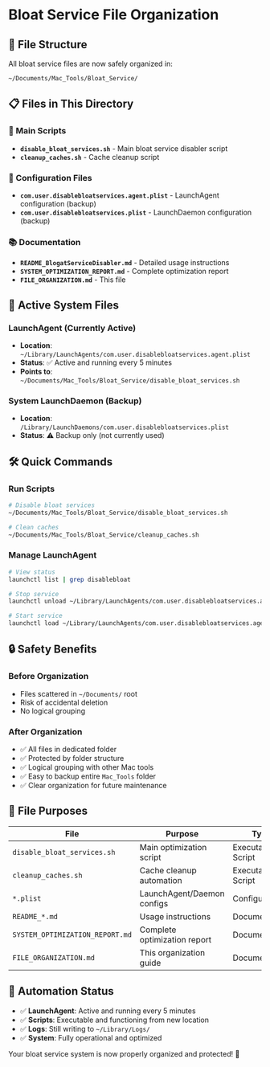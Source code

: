 # Bloat Service File Organization

## 📁 File Structure

All bloat service files are now safely organized in:
```
~/Documents/Mac_Tools/Bloat_Service/
```

## 📋 Files in This Directory

### 🔧 Main Scripts
- **`disable_bloat_services.sh`** - Main bloat service disabler script
- **`cleanup_caches.sh`** - Cache cleanup script

### 📄 Configuration Files
- **`com.user.disablebloatservices.agent.plist`** - LaunchAgent configuration (backup)
- **`com.user.disablebloatservices.plist`** - LaunchDaemon configuration (backup)

### 📚 Documentation
- **`README_BlogatServiceDisabler.md`** - Detailed usage instructions
- **`SYSTEM_OPTIMIZATION_REPORT.md`** - Complete optimization report
- **`FILE_ORGANIZATION.md`** - This file

## 🔄 Active System Files

### LaunchAgent (Currently Active)
- **Location**: `~/Library/LaunchAgents/com.user.disablebloatservices.agent.plist`
- **Status**: ✅ Active and running every 5 minutes
- **Points to**: `~/Documents/Mac_Tools/Bloat_Service/disable_bloat_services.sh`

### System LaunchDaemon (Backup)
- **Location**: `/Library/LaunchDaemons/com.user.disablebloatservices.plist`
- **Status**: ⚠️ Backup only (not currently used)

## 🛠️ Quick Commands

### Run Scripts
```bash
# Disable bloat services
~/Documents/Mac_Tools/Bloat_Service/disable_bloat_services.sh

# Clean caches
~/Documents/Mac_Tools/Bloat_Service/cleanup_caches.sh
```

### Manage LaunchAgent
```bash
# View status
launchctl list | grep disablebloat

# Stop service
launchctl unload ~/Library/LaunchAgents/com.user.disablebloatservices.agent.plist

# Start service
launchctl load ~/Library/LaunchAgents/com.user.disablebloatservices.agent.plist
```

## 🔒 Safety Benefits

### Before Organization
- Files scattered in `~/Documents/` root
- Risk of accidental deletion
- No logical grouping

### After Organization
- ✅ All files in dedicated folder
- ✅ Protected by folder structure
- ✅ Logical grouping with other Mac tools
- ✅ Easy to backup entire `Mac_Tools` folder
- ✅ Clear organization for future maintenance

## 🎯 File Purposes

| File | Purpose | Type |
|------|---------|------|
| `disable_bloat_services.sh` | Main optimization script | Executable Script |
| `cleanup_caches.sh` | Cache cleanup automation | Executable Script |
| `*.plist` | LaunchAgent/Daemon configs | Configuration |
| `README_*.md` | Usage instructions | Documentation |
| `SYSTEM_OPTIMIZATION_REPORT.md` | Complete optimization report | Documentation |
| `FILE_ORGANIZATION.md` | This organization guide | Documentation |

## 🔄 Automation Status

- ✅ **LaunchAgent**: Active and running every 5 minutes
- ✅ **Scripts**: Executable and functioning from new location
- ✅ **Logs**: Still writing to `~/Library/Logs/`
- ✅ **System**: Fully operational and optimized

Your bloat service system is now properly organized and protected! 🎉
